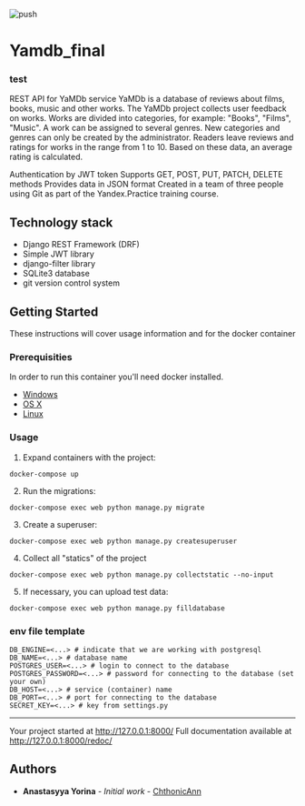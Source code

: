 ![push](https://github.com/ChthonicAnn/yamdb_final/actions/workflows/yamdb_workflow.yml/badge.svg?event=push)

# Yamdb_final
### test

REST API for YaMDb service YaMDb is a database of reviews about films, books, music and other works. The YaMDb project collects user feedback on works. Works are divided into categories, for example: "Books", "Films", "Music". A work can be assigned to several genres. New categories and genres can only be created by the administrator. Readers leave reviews and ratings for works in the range from 1 to 10. Based on these data, an average rating is calculated.

Authentication by JWT token Supports GET, POST, PUT, PATCH, DELETE methods Provides data in JSON format Created in a team of three people using Git as part of the Yandex.Practice training course.

## Technology stack

- Django REST Framework (DRF)
- Simple JWT library
- django-filter library
- SQLite3 database
- git version control system

## Getting Started

These instructions will cover usage information and for the docker container 

### Prerequisities

In order to run this container you'll need docker installed.

* [Windows](https://docs.docker.com/windows/started)
* [OS X](https://docs.docker.com/mac/started/)
* [Linux](https://docs.docker.com/linux/started/)

### Usage

1) Expand containers with the project:
```
docker-compose up 
```
2) Run the migrations:
```
docker-compose exec web python manage.py migrate
```
3) Create a superuser:
```
docker-compose exec web python manage.py createsuperuser
```
4) Collect all "statics" of the project
```
docker-compose exec web python manage.py collectstatic --no-input
```
5) If necessary, you can upload test data:
```
docker-compose exec web python manage.py filldatabase
```

### env file template

```
DB_ENGINE=<...> # indicate that we are working with postgresql
DB_NAME=<...> # database name
POSTGRES_USER=<...> # login to connect to the database
POSTGRES_PASSWORD=<...> # password for connecting to the database (set your own)
DB_HOST=<...> # service (container) name
DB_PORT=<...> # port for connecting to the database
SECRET_KEY=<...> # key from settings.py
```

__________________________________
Your project started at http://127.0.0.1:8000/
Full documentation available at http://127.0.0.1:8000/redoc/

## Authors

* **Anastasyya Yorina** - *Initial work* - [ChthonicAnn](https://github.com/ChthonicAnn)

